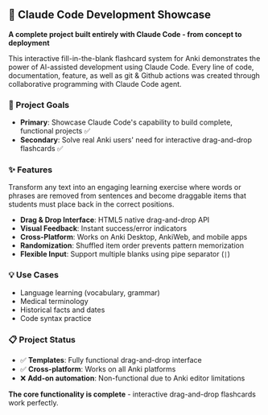 ## 🤖 Claude Code Development Showcase

**A complete project built entirely with Claude Code - from concept to deployment**

This interactive fill-in-the-blank flashcard system for Anki demonstrates the power of AI-assisted development using Claude Code. Every line of code, documentation, feature, as well as git & Github actions was created through collaborative programming with Claude Code agent.

### 🎯 Project Goals
- **Primary**: Showcase Claude Code's capability to build complete, functional projects ✅
- **Secondary**: Solve real Anki users' need for interactive drag-and-drop flashcards ✅

### ✨ Features
Transform any text into an engaging learning exercise where words or phrases are removed from sentences and become draggable items that students must place back in the correct positions.

- **Drag & Drop Interface**: HTML5 native drag-and-drop API
- **Visual Feedback**: Instant success/error indicators  
- **Cross-Platform**: Works on Anki Desktop, AnkiWeb, and mobile apps
- **Randomization**: Shuffled item order prevents pattern memorization
- **Flexible Input**: Support multiple blanks using pipe separator (`|`)

### 💡 Use Cases
- Language learning (vocabulary, grammar)
- Medical terminology
- Historical facts and dates
- Code syntax practice

### 📋 Project Status
- ✅ **Templates**: Fully functional drag-and-drop interface
- ✅ **Cross-platform**: Works on all Anki platforms
- ❌ **Add-on automation**: Non-functional due to Anki editor limitations

**The core functionality is complete** - interactive drag-and-drop flashcards work perfectly.